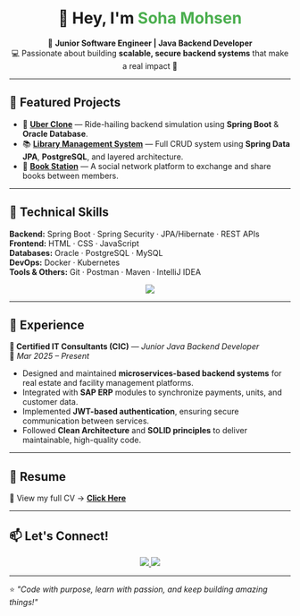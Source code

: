<h1 align="center">👋 Hey, I'm <span style="color:#4CAF50;">Soha Mohsen</span></h1>

<p align="center">
🎯 <b>Junior Software Engineer | Java Backend Developer</b><br>
💻 Passionate about building <b>scalable, secure backend systems</b> that make a real impact 🚀
</p>

---

## 🌟 Featured Projects

- 🚗 **[Uber Clone](https://github.com/sohamohsen/Uber)** — Ride-hailing backend simulation using **Spring Boot** & **Oracle Database**.  
- 📚 **[Library Management System](https://github.com/sohamohsen/Library-Management-System)** — Full CRUD system using **Spring Data JPA**, **PostgreSQL**, and layered architecture.  
- 📖 **[Book Station](#)** — A social network platform to exchange and share books between members.

---

## 🧠 Technical Skills

**Backend:** Spring Boot · Spring Security · JPA/Hibernate · REST APIs  
**Frontend:** HTML · CSS · JavaScript  
**Databases:** Oracle · PostgreSQL · MySQL  
**DevOps:** Docker · Kubernetes  
**Tools & Others:** Git · Postman · Maven · IntelliJ IDEA  

<p align="center">
  <img src="https://skillicons.dev/icons?i=java,spring,mysql,postgres,oracle,docker,kubernetes,postman,git,github,idea,eclipse,html,css,js&perline=8"/>
</p>

---

## 💼 Experience

**🏢 Certified IT Consultants (CIC)** — *Junior Java Backend Developer*  
📅 *Mar 2025 – Present*  

- Designed and maintained **microservices-based backend systems** for real estate and facility management platforms.  
- Integrated with **SAP ERP** modules to synchronize payments, units, and customer data.  
- Implemented **JWT-based authentication**, ensuring secure communication between services.  
- Followed **Clean Architecture** and **SOLID principles** to deliver maintainable, high-quality code.

---

## 📄 Resume
📎 View my full CV → **[Click Here](https://drive.google.com/file/d/1W2xYhjjQg40zwk9TttnJKTTXf7ADSL7h/view?usp=sharing)**  

---

## 📫 Let's Connect!

<p align="center">
  <a href="https://www.linkedin.com/in/soha-mohsen/">
    <img src="https://img.shields.io/badge/LinkedIn-Soha%20Mohsen-blue?style=flat-square&logo=linkedin"/>
  </a>
  <a href="mailto:sohamohsen016@gmail.com">
    <img src="https://img.shields.io/badge/Email-Contact%20Me-red?style=flat-square&logo=gmail"/>
  </a>
</p>

---

⭐ *"Code with purpose, learn with passion, and keep building amazing things!"*
